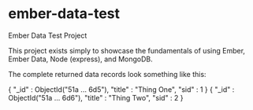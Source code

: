 ember-data-test
===============

Ember Data Test Project

This project exists simply to showcase the fundamentals of using Ember, Ember Data,
Node (express), and MongoDB.

The complete returned data records look something like this:

{ "_id" : ObjectId("51a ... 6d5"), "title" : "Thing One", "sid" : 1 }
{ "_id" : ObjectId("51a ... 6d6"), "title" : "Thing Two", "sid" : 2 }